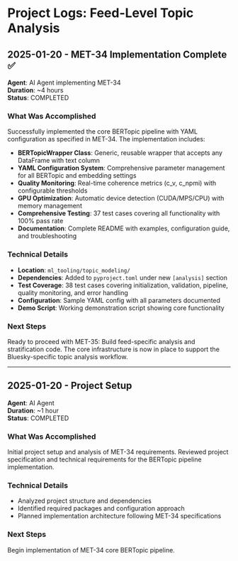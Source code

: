 # Project Logs: Feed-Level Topic Analysis

## 2025-01-20 - MET-34 Implementation Complete ✅

**Agent**: AI Agent implementing MET-34  
**Duration**: ~4 hours  
**Status**: COMPLETED  

### What Was Accomplished

Successfully implemented the core BERTopic pipeline with YAML configuration as specified in MET-34. The implementation includes:

- **BERTopicWrapper Class**: Generic, reusable wrapper that accepts any DataFrame with text column
- **YAML Configuration System**: Comprehensive parameter management for all BERTopic and embedding settings
- **Quality Monitoring**: Real-time coherence metrics (c_v, c_npmi) with configurable thresholds
- **GPU Optimization**: Automatic device detection (CUDA/MPS/CPU) with memory management
- **Comprehensive Testing**: 37 test cases covering all functionality with 100% pass rate
- **Documentation**: Complete README with examples, configuration guide, and troubleshooting

### Technical Details

- **Location**: `ml_tooling/topic_modeling/`
- **Dependencies**: Added to `pyproject.toml` under new `[analysis]` section
- **Test Coverage**: 38 test cases covering initialization, validation, pipeline, quality monitoring, and error handling
- **Configuration**: Sample YAML config with all parameters documented
- **Demo Script**: Working demonstration script showing core functionality

### Next Steps

Ready to proceed with MET-35: Build feed-specific analysis and stratification code. The core infrastructure is now in place to support the Bluesky-specific topic analysis workflow.

---

## 2025-01-20 - Project Setup

**Agent**: AI Agent  
**Duration**: ~1 hour  
**Status**: COMPLETED  

### What Was Accomplished

Initial project setup and analysis of MET-34 requirements. Reviewed project specification and technical requirements for the BERTopic pipeline implementation.

### Technical Details

- Analyzed project structure and dependencies
- Identified required packages and configuration approach
- Planned implementation architecture following MET-34 specifications

### Next Steps

Begin implementation of MET-34 core BERTopic pipeline.
